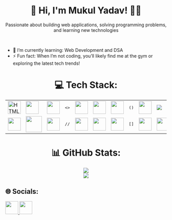 <h1 align="center" font>👋 Hi, I'm Mukul Yadav! 🧑‍💻</h1>

 <p align="center">
Passionate about building web applications, solving programming problems, and learning new technologies
  </p>
  <br>
  <ul >
 <li>🌱 I’m currently learning: Web Development and DSA</li>
 <li>⚡ Fun fact: When I’m not coding, you’ll likely find me at the gym or exploring the latest tech trends! </li>
 </ul>


<h1 align="center"> 💻 Tech Stack: </h1>
<div class="tech">

<table border="0" align="center">
 <tr>
<div>
<td> <img src="https://cdn.jsdelivr.net/gh/devicons/devicon@latest/icons/html5/html5-plain.svg" height=40px title="HTML5"/> </td>
<td> <img src="https://cdn.jsdelivr.net/gh/devicons/devicon@latest/icons/css3/css3-plain.svg" height=40px/> </td>
<td> <img src="https://cdn.jsdelivr.net/gh/devicons/devicon@latest/icons/javascript/javascript-plain.svg" height=40px/> </td>
</div> 
<td><pre><></pre></td>
<div>
<td> <img src="https://cdn.jsdelivr.net/gh/devicons/devicon@latest/icons/java/java-original.svg" height=40px/> </td>
<td> <img src="https://cdn.jsdelivr.net/gh/devicons/devicon@latest/icons/python/python-original.svg" height=40px/> </td>
<td> <img src="https://cdn.jsdelivr.net/gh/devicons/devicon@latest/icons/c/c-plain.svg" height=40px/> </td>
</div>
 <td><pre>()</pre> </td>

<td> <img src="https://cdn.jsdelivr.net/gh/devicons/devicon@latest/icons/postman/postman-original.svg" height=40px/></td>
<td> <img src="https://cdn.jsdelivr.net/gh/devicons/devicon@latest/icons/spring/spring-original.svg" /> </td>
</tr>

<tr>
<div>
 <td>  <img src="https://cdn.jsdelivr.net/gh/devicons/devicon@latest/icons/git/git-original.svg" height=40px/> </td>     
 <td> <img src="https://img.icons8.com/?size=100&id=3tC9EQumUAuq&format=png&color=000000" height=50px> </td>
 <td> <img src="https://cdn.jsdelivr.net/gh/devicons/devicon@latest/icons/bash/bash-original.svg" height=40px/> </td>
</div>
<td><pre>//</pre></td>
<div>
  <td> <img src="https://cdn.jsdelivr.net/gh/devicons/devicon@latest/icons/vscode/vscode-original.svg" height=40px/></td>
  <td> <img src="https://cdn.jsdelivr.net/gh/devicons/devicon@latest/icons/intellij/intellij-original.svg" height=40px/></td>
  <td> <img src="https://cdn.jsdelivr.net/gh/devicons/devicon@latest/icons/notion/notion-original.svg" height=40px/></td>
 </div>
<td> <pre>[]</pre> </td>
 <div>
</div>
<div>
 <td> <img src="https://cdn.jsdelivr.net/gh/devicons/devicon@latest/icons/mongodb/mongodb-plain-wordmark.svg" height=40px/></td>
 <td> <img src="https://cdn.jsdelivr.net/gh/devicons/devicon@latest/icons/mysql/mysql-original-wordmark.svg" height=40px/></td>
</div>

</tr>
</table>
</div>

<div align="center">
 
# 📊 GitHub Stats:
 
![](https://github-readme-streak-stats.herokuapp.com/?user=rao-mukul&theme=github_dark&hide_border=false)<br/>
![](https://github-readme-stats.vercel.app/api/top-langs/?username=rao-mukul&theme=github_dark&hide_border=false&include_all_commits=true&count_private=true&layout=compact)

</div>

<div align="left">
<h2> 🌐 Socials: </h2>
<p> 
 <a href="https://linkedin.com/in/rao-mukul" target="_blank">
 <img src="https://cdn.jsdelivr.net/gh/devicons/devicon@latest/icons/linkedin/linkedin-original.svg" height=40px/>

 </a>
<a href="https://x.com/_rao_mukul" target="_blank">
 <img src="https://upload.wikimedia.org/wikipedia/commons/thumb/5/5a/X_icon_2.svg/900px-X_icon_2.svg.png?20231002152819" height=40px>
</a>     

</p>
</div>
